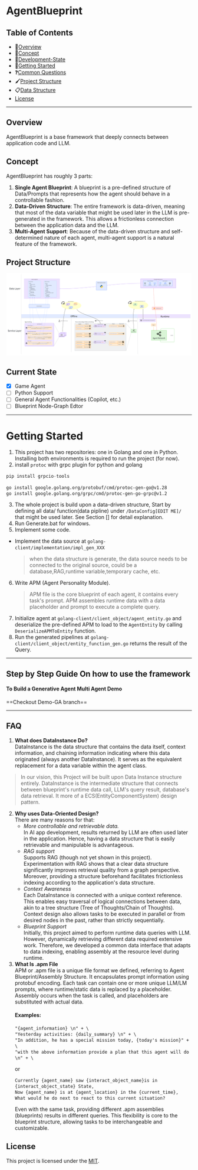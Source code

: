 # AgentBlueprint
## Table of Contents
- :memo:[Overview](#overview)
- :star2:[Concept](#concept)
- :triangular_flag_on_post:[Development-State](#current-state)
- :pushpin:[Getting Started](#getting-started)
- :question:[Common Questions](#faq)
- :paintbrush:[Project Structure](#project-structure)
- :clipboard:[Data Structure](#data-structure)
- [License](#license)

***
## Overview
AgentBlueprint is a base framework that deeply connects between application code and LLM.
## Concept
AgentBlueprint has roughly 3 parts:
1. **Single Agent Blueprint**: A blueprint is a pre-defined structure of Data/Prompts that represents how the agent should behave in a controllable fashion.
2. **Data-Driven Structure**: The entire framework is data-driven, meaning that most of the data variable that might be used later in the LLM is pre-generated in the framework. This allows a frictionless connection between the application data and the LLM.
3. **Multi-Agent Support**: Because of the data-driven structure and self-determined nature of each agent, multi-agent support is a natural feature of the framework. 

## Project Structure
![Project Structure](./resouce/overview.png)

## Current State
- [X] Game Agent
- [ ] Python Support
- [ ] General Agent Functionalities (Copilot, etc.)
- [ ] Blueprint Node-Graph Edtor

---
# Getting Started
1. This project has two repositories: one in Golang and one in Python. Installing both environments is required to run the project (for now).
2. install `protoc` with grpc plugin for python and golang
```python
pip install grpcio-tools
```
```golang
go install google.golang.org/protobuf/cmd/protoc-gen-go@v1.28
go install google.golang.org/grpc/cmd/protoc-gen-go-grpc@v1.2
```
3. The whole project is build upon a data-driven structure, Start by defining all data/ function(data pipline) under `/DataConfig[EDIT ME]/`  that might be used later. See Section [] for detail explanation.
4. Run Generate.bat for windows.
5. Implement some code.
- Implement the data source at `golang-client/implementation/impl_gen_XXX`
  >when the data structure is generate, the data source needs to be connected to the original source, could be a database,RAG,runtime variable,temporary cache, etc.

6. Write APM (Agent Personality Module).
   > APM file is the core blueprint of each agent, it contains every task's prompt. APM assembles runtime data with a data placeholder and prompt to execute a complete query.
7. Initialize agent at `golang-client/client_object/agent_entity.go` and deserialize the pre-defined APM to load to the `AgentEntity` by calling `DeserializeAPMToEntity` function.
8. Run the generated pipelines at `golang-client/client_object/entity_function_gen.go` returns the result of the Query.
---
## Step by Step Guide On how to use the framework
#### To Build a Generative Agent Multi Agent Demo
==Checkout Demo-GA branch==


---
## FAQ
1. **What does DataInstance Do?** <br>
DataInstance is the data structure that contains the data itself, context information, and chaining information indicating where this data originated (always another DataInstance). It serves as the equivalent replacement for a data variable within the agent class.
> In our vision, this Project will be built upon Data Instance structure entirely. DataInstance is the intermediate structure that connects between blueprint's runtime data call, LLM's query result, database's data retrieval. It more of a ECS(EntityComponentSystem) design pattern.
2. **Why uses Data-Oriented Design?** <br>
There are many reasons for that:
   - *More controllable and retrievable data.*<br> In AI app development, results returned by LLM are often used later in the application. Hence, having a data structure that is easily retrievable and manipulable is advantageous.
   - *RAG support*<br> Supports RAG (though not yet shown in this project). Experimentation with RAG shows that a clear data structure significantly improves retrieval quality from a graph perspective. Moreover, providing a structure beforehand facilitates frictionless indexing according to the application's data structure.
   - *Context Awareness*<br> Each DataInstance is connected with a unique context reference. This enables easy traversal of logical connections between data, akin to a tree structure (Tree of Thoughts/Chain of Thoughts). Context design also allows tasks to be executed in parallel or from desired nodes in the past, rather than strictly sequentially.
   - *Blueprint Support*<br> Initially, this project aimed to perform runtime data queries with LLM. However, dynamically retrieving different data required extensive work. Therefore, we developed a common data interface that adapts to data indexing, enabling assembly at the resource level during runtime.
3. **What Is .apm File** <br>
APM or .apm file is a unique file format we defined, referring to Agent Blueprint/Assembly Structure. It encapsulates prompt information using protobuf encoding. Each task can contain one or more unique LLM/LM prompts, where runtime/static data is replaced by a placeholder. Assembly occurs when the task is called, and placeholders are substituted with actual data.<br>
   #### Examples:
    ```
    "{agent_information} \n" + \
    "Yesterday activities: {daily_summary} \n" + \
    "In addition, he has a special mission today, {today's mission}" + \
    "with the above information provide a plan that this agent will do \n" + \
    ```
   or 
    ```
    Currently {agent_name} saw {interact_object_name}is in {interact_object_state} State,
    Now {agent_name} is at {agent_location} in the {current_time},
    What would he do next to react to this current situation?
   ```
   Even with the same task, providing different .apm assemblies (blueprints) results in different queries. This flexibility is core to the blueprint structure, allowing tasks to be interchangeable and customizable.
## License

This project is licensed under the [MIT](LICENSE).